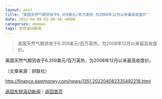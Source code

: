 ```yaml
---
layout: post
title: "美国天然气期货收于6.359美元/百万英热 为2008年12月以来最高收盘价"
date: 2022-04-08 02:49:44 +0800
categories: emnews
tags: 东财滚动新闻
---
```

> 美国天然气期货收于6.359美元/百万英热，为2008年12月以来最高收盘价。

<p>美国天然气期货收于6.359美元/百万英热，为2008年12月以来最高收盘价。</p><p class="em_media">（文章来源：财联社）</p>

<http://finance.eastmoney.com/news/1351,202204082335492218.html>

[返回东财滚动新闻](//finews.withounder.com/emnews/)｜[返回首页](//finews.withounder.com/)